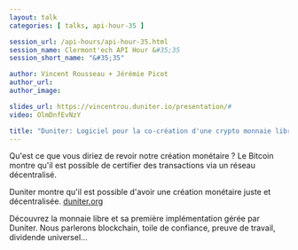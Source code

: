 ```yaml
---
layout: talk
categories: [ talks, api-hour-35 ]

session_url: /api-hours/api-hour-35.html
session_name: Clermont'ech API Hour &#35;35
session_short_name: "&#35;35"

author: Vincent Rousseau + Jérémie Picot
author_url: 
author_image: 

slides_url: https://vincentrou.duniter.io/presentation/#
video: OlmDnfEvNzY

title: "Duniter: Logiciel pour la co-création d'une crypto monnaie libre et équitable"
---
```


Qu'est ce que vous diriez de revoir notre création monétaire ? Le Bitcoin
montre qu'il est possible de certifier des transactions via un réseau
décentralisé.

Duniter montre qu'il est possible d'avoir une création monétaire juste et
décentralisée. [duniter.org](https://duniter.org/en/)

Découvrez la monnaie libre et sa première implémentation gérée par Duniter.
Nous parlerons blockchain, toile de confiance, preuve de travail, dividende
universel...
